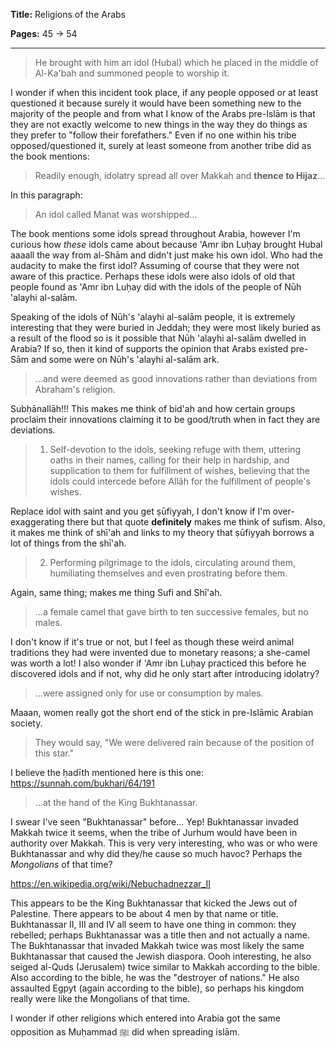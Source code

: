 **Title:** Religions of the Arabs

**Pages:** 45 -> 54

---

> He brought with him an idol (Hubal) which he placed in the middle of Al-Ka'bah and summoned people to worship it.

I wonder if when this incident took place, if any people opposed or at least questioned it because surely it would have been something new to the majority of the people and from what I know of the Arabs pre-Islām is that they are not exactly welcome to new things in the way they do things as they prefer to "follow their forefathers." Even if no one within his tribe opposed/questioned it, surely at least someone from another tribe did as the book mentions:

> Readily enough, idolatry spread all over Makkah and **thence to Hijaz**...

In this paragraph:

> An idol called Manat was worshipped...

The book mentions some idols spread throughout Arabia, however I'm curious how *these* idols came about because 'Amr ibn Luḥay brought Hubal aaaall the way from al-Shām and didn't just make his own idol. Who had the audacity to make the first idol? Assuming of course that they were not aware of this practice. Perhaps these idols were also idols of old that people found as 'Amr ibn Luḥay did with the idols of the people of Nūh 'alayhi al-salām.

Speaking of the idols of Nūh's 'alayhi al-salām people, it is extremely interesting that they were buried in Jeddah; they were most likely buried as a result of the flood so is it possible that Nūh 'alayhi al-salām dwelled in Arabia? If so, then it kind of supports the opinion that Arabs existed pre-Sām and some were on Nūh's 'alayhi al-salām ark.

> ...and were deemed as good innovations rather than deviations from Abraham's religion.

Subḥānallāh!!! This makes me think of bid'ah and how certain groups proclaim their innovations claiming it to be good/truth when in fact they are deviations.

> 1. Self-devotion to the idols, seeking refuge with them, uttering oaths in their names, calling for their help in hardship, and supplication to them for fulfillment of wishes, believing that the idols could intercede before Allâh for the fulfillment of people's wishes.

Replace idol with saint and you get ṣūfiyyah, I don't know if I'm over-exaggerating there but that quote **definitely** makes me think of sufism. Also, it makes me think of shī'ah and links to my theory that ṣūfiyyah borrows a lot of things from the shī'ah.

> 2. Performing pilgrimage to the idols, circulating around them, humiliating themselves and even prostrating before them.

Again, same thing; makes me thing Sufi and Shī'ah.

> ...a female camel that gave birth to ten successive females, but no males.

I don't know if it's true or not, but I feel as though these weird animal traditions they had were invented due to monetary reasons; a she-camel was worth a lot! I also wonder if 'Amr ibn Luḥay practiced this before he discovered idols and if not, why did he only start after introducing idolatry?

> ...were assigned only for use or consumption by males.

Maaan, women really got the short end of the stick in pre-Islāmic Arabian society.

> They would say, "We were delivered rain because of the position of this star."

I believe the ḥadīth mentioned here is this one: https://sunnah.com/bukhari/64/191

> ...at the hand of the King Bukhtanassar.

I swear I've seen "Bukhtanassar" before... Yep! Bukhtanassar invaded Makkah twice it seems, when the tribe of Jurhum would have been in authority over Makkah. This is very very interesting, who was or who were Bukhtanassar and why did they/he cause so much havoc? Perhaps the *Mongolians* of that time?

https://en.wikipedia.org/wiki/Nebuchadnezzar_II

This appears to be the King Bukhtanassar that kicked the Jews out of Palestine. There appears to be about 4 men by that name or title. Bukhtanassar II, III and IV all seem to have one thing in common: they rebelled; perhaps Bukhtanassar was a title then and not actually a name. The Bukhtanassar that invaded Makkah twice was most likely the same Bukhtanassar that caused the Jewish diaspora. Oooh interesting, he also seiged al-Quds (Jerusalem) twice similar to Makkah according to the bible. Also according to the bible, he was the "destroyer of nations." He also assaulted Egpyt (again according to the bible), so perhaps his kingdom really were like the Mongolians of that time.

I wonder if other religions which entered into Arabia got the same opposition as Muḥammad ﷺ did when spreading islām.
